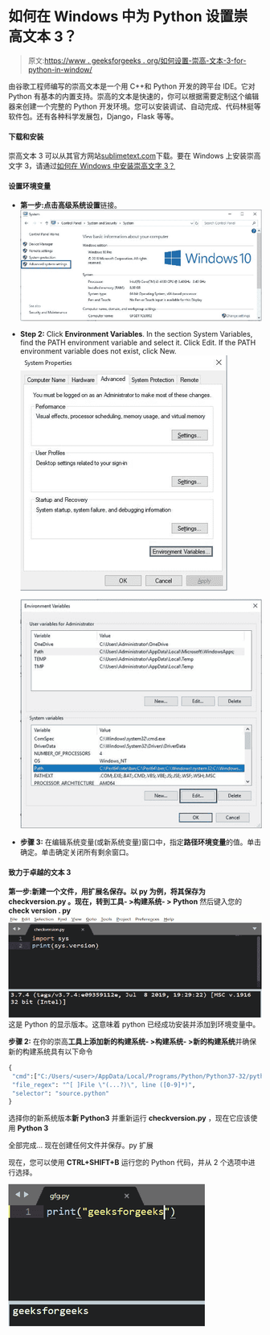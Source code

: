 # 如何在 Windows 中为 Python 设置崇高文本 3？

> 原文:[https://www . geeksforgeeks . org/如何设置-崇高-文本-3-for-python-in-window/](https://www.geeksforgeeks.org/how-to-setup-sublime-text-3-for-python-in-windows/)

由谷歌工程师编写的崇高文本是一个用 C++和 Python 开发的跨平台 IDE。它对 Python 有基本的内置支持。崇高的文本是快速的，你可以根据需要定制这个编辑器来创建一个完整的 Python 开发环境。您可以安装调试、自动完成、代码林挺等软件包。还有各种科学发展包，Django，Flask 等等。

#### 下载和安装

崇高文本 3 可以从其官方网站[sublimetext.com](https://www.sublimetext.com/3)下载。要在 Windows 上安装崇高文字 3，请通过[如何在 Windows 中安装崇高文字 3？](https://www.geeksforgeeks.org/how-to-install-sublime-text-3-in-windows/)

#### 设置环境变量

*   **第一步:**点击**高级系统设置**链接。
    ![](img/aafc754c092fea19ccc192eae27b2f13.png)

*   **Step 2:** Click **Environment Variables**. In the section System Variables, find the PATH environment variable and select it. Click Edit. If the PATH environment variable does not exist, click New.
    ![](img/18baf4ace6da951b1986678e95229da1.png)

    ![](img/d0eb3fa4d657a546ffafdb2c76978435.png)

*   **步骤 3:** 在编辑系统变量(或新系统变量)窗口中，指定**路径环境变量**的值。单击确定。单击确定关闭所有剩余窗口。

#### 致力于卓越的文本 3

**第一步:**新建一个文件，用扩展名保存。以 py 为例，将其保存为 **checkversion.py** 。现在，转到**工具- >构建系统- > Python** 然后键入您的**check version . py**
![](img/bbe52ce4cf142ebf942bf0db43e675ce.png)
这是 Python 的显示版本。这意味着 python 已经成功安装并添加到环境变量中。

**步骤 2:** 在你的崇高**工具上添加新的构建系统- >构建系统- >新的构建系统**并确保新的构建系统具有以下命令

```py
{
 "cmd":["C:/Users/<user>/AppData/Local/Programs/Python/Python37-32/python.exe", "-u", "$file"],
 "file_regex": "^[ ]File \"(...?)\", line ([0-9]*)",
 "selector": "source.python"
}
```

选择你的新系统版本**新 Python3** 并重新运行 **checkversion.py** ，现在它应该使用 **Python 3**

全部完成…
现在创建任何文件并保存。py 扩展

现在，您可以使用 **CTRL+SHIFT+B** 运行您的 Python 代码，并从 2 个选项中进行选择。

![](img/efaa33a687f8524835453cb9e2dd4e7c.png)